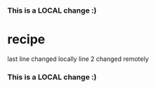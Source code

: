 ### This is a LOCAL change :)
# recipe
last line changed locally
line 2 changed remotely
### This is a LOCAL change :)